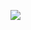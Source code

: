 [![](https://www.bisecthosting.com/images/CF/MythicMobs/BH_MM_PROMO.webp)](https://bisecthosting.com/PixelDream)